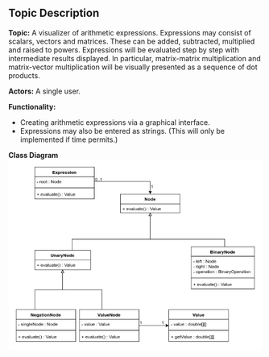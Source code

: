 ## Topic Description

**Topic:**
A visualizer of arithmetic expressions. Expressions may consist of scalars, vectors and matrices. These can be added, subtracted, multiplied and raised to powers. Expressions will be evaluated step by step with intermediate results displayed. In particular, matrix-matrix multiplication and matrix-vector multiplication will be visually presented as a sequence of dot products.

**Actors:**
A single user.

**Functionality:**
* Creating arithmetic expressions via a graphical interface.
* Expressions may also be entered as strings. (This will only be implemented if time permits.)

**Class Diagram**
![Alt Class Diagram](ClassDiagram.png "Class Diagram (Requirements Phase)")
